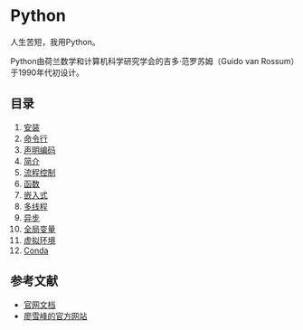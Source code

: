 # Python

人生苦短，我用Python。

Python由荷兰数学和计算机科学研究学会的吉多·范罗苏姆（Guido van Rossum）于1990年代初设计。

## 目录

1. [安装](01_Install.md)
2. [命令行](02_Command.md)
3. [声明编码](03_Coding.md)
4. [简介](04_introduction.md)
5. [流程控制](05_controlflow.md)
6. [函数](06_functions.md)
7. [嵌入式](07_embeddable.md)
8. [多线程](08_Thread.md)
9. [异步](09_Async.md)
10. [全局变量](10_global.md)
11. [虚拟环境](11_venv.md)
12. [Conda](12_conda.md)

## 参考文献

- [官网文档](https://www.python.org/)
- [廖雪峰的官方网站](https://www.liaoxuefeng.com/wiki/1016959663602400)